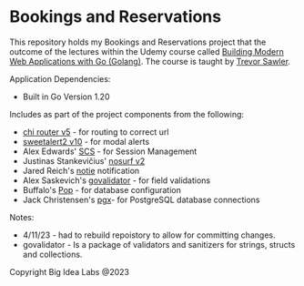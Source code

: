 # Bookings and Reservations
This repository holds my Bookings and Reservations project that the outcome of the lectures within the Udemy course called [Building Modern Web Applications with Go (Golang)](https://www.udemy.com/course/building-modern-web-applications-with-go/). The course is taught by [Trevor Sawler](https://www.udemy.com/user/trevor-sawler/). 




Application Dependencies:
- Built in Go Version 1.20

Includes as part of the project components from the following:
- [chi router v5](https://github.com/go-chi/chi/) - for routing to correct url
- [sweetalert2 v10](https://sweetalert2.github.io/v10.html) - for modal alerts
- Alex Edwards' [SCS](https://github.com/alexedwards/scs) - for Session Management
- Justinas Stankevičius' [nosurf v2](https://github.com/alexedwards/scs/v2)
- Jared Reich's [notie](https://github.com/jaredreich/notie) notification 
- Alex Saskevich's [govalidator](https://github.com/asaskevich/govalidator) - for field validations
- Buffalo's [Pop](https://github.com/gobuffalo/pop) - for database configuration
- Jack Christensen's [pgx](https://githib.com/jackc/pgx)- for PostgreSQL database connections



Notes:
- 4/11/23 - had to rebuild repoistory to allow for committing changes.
- govalidator - Is a package of validators and sanitizers for strings, structs and collections. 




Copyright Big Idea Labs @2023
